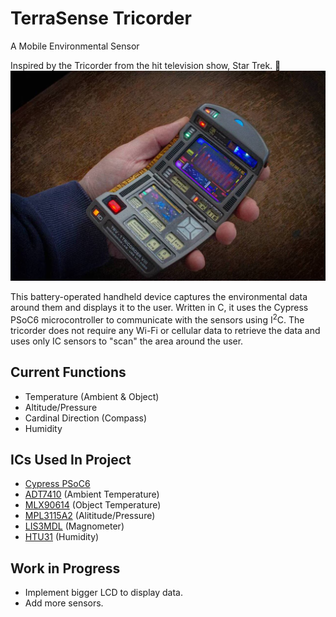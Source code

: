 # TerraSense Tricorder

A Mobile Environmental Sensor

Inspired by the Tricorder from the hit television show, Star Trek. 🖖
![Tricorder](images/star_trek_voyager_tricorder.png)

This battery-operated handheld device captures the environmental data around them and displays it to the user. Written in C, it uses the Cypress PSoC6 microcontroller to communicate with the sensors using I<sup>2</sup>C. The tricorder does not require any Wi-Fi or cellular data to retrieve the data and uses only IC sensors to "scan" the area around the user. 

## Current Functions
- Temperature (Ambient & Object)
- Altitude/Pressure
- Cardinal Direction (Compass)
- Humidity

## ICs Used In Project
- [Cypress PSoC6](https://www.infineon.com/dgdl/Infineon-CY8CPROTO-063-BLE_PSoC_6_BLE_Prototyping_Board_Guide-UserManual-v01_00-EN.pdf?fileId=8ac78c8c7d0d8da4017d0f00d7eb1812)
- [ADT7410](https://www.analog.com/media/en/technical-documentation/data-sheets/ADT7410.pdf) (Ambient Temperature)
- [MLX90614](https://www.sparkfun.com/datasheets/Sensors/Temperature/SEN-09570-datasheet-3901090614M005.pdf) (Object Temperature)
- [MPL3115A2](https://www.nxp.com/docs/en/data-sheet/MPL3115A2.pdf) (Alititude/Pressure)
- [LIS3MDL](https://www.st.com/resource/en/datasheet/lis3mdl.pdf) (Magnometer)
- [HTU31](https://www.te.com/commerce/DocumentDelivery/DDEController?Action=showdoc&DocId=Data+Sheet%7FHTU31_RHT_SENSOR_IC%7F5%7Fpdf%7FEnglish%7FENG_DS_HTU31_RHT_SENSOR_IC_5.pdf%7FCAT-HSC0007) (Humidity)

## Work in Progress
- Implement bigger LCD to display data.
- Add more sensors.
